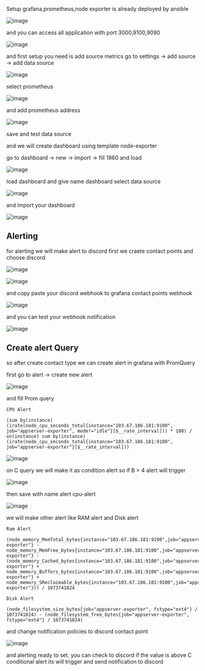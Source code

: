 Setup grafana,prometheus,node exporter is already deployed by ansible 

![image](https://user-images.githubusercontent.com/56806850/222938728-8e27b6be-709d-4dcb-a867-39e32ca9e8f4.png)

and you can access all application with port 3000,9100,9090

![image](https://user-images.githubusercontent.com/56806850/222938868-2e57a00e-7c37-41fc-a5b1-50d4b5a4e0d5.png)


and first setup you need is add source metrics go to settings -> add source  -> add data source 

![image](https://user-images.githubusercontent.com/56806850/222939369-ca92b240-5893-457a-9812-459587f4bc71.png)


select prometheus 

![image](https://user-images.githubusercontent.com/56806850/222939448-49ffe5d0-eae8-4714-bdfe-f1e3ef3bda99.png)

and add prometheus address

![image](https://user-images.githubusercontent.com/56806850/222939489-402b9439-b40a-4b95-9cf0-402c4404b40b.png)

save and test data source

and we will create dashboard using template node-exporter

go to dashboard -> new -> import ->  fill 1860 and load 

![image](https://user-images.githubusercontent.com/56806850/222939232-fc713dc4-919e-4665-a2e1-e2e6b720a796.png)

load dashboard and give name dashboard select data source 

![image](https://user-images.githubusercontent.com/56806850/222939614-6230e347-9bae-403c-aab0-c0655b8f5930.png)

and import your dashboard

![image](https://user-images.githubusercontent.com/56806850/222939688-5f8f88ef-da44-4888-9762-cd3a55344037.png)

## Alerting

for alerting we will make alert to discord first we craete contact points and choose discord

![image](https://user-images.githubusercontent.com/56806850/222944054-bb527816-b423-4ea7-b6a9-5f77655be55c.png)

![image](https://user-images.githubusercontent.com/56806850/222944063-fad307a1-a4c5-416e-a740-427532bd03ee.png)

and copy paste your discord webhook  to grafana contact points webhook

![image](https://user-images.githubusercontent.com/56806850/222944128-d2b6d258-3a94-4308-aeb4-ac8fe86f4189.png)

and you can test your webhook notification 

![image](https://user-images.githubusercontent.com/56806850/222944177-4d82d9e0-0817-4955-b7f9-6fc67e804e75.png)


## Create alert Query

so after create contact type we can create alert in grafana with PromQuery

first go to alert -> create new alert 

![image](https://user-images.githubusercontent.com/56806850/222944343-276719fb-9228-4a0e-bb94-2672ff6845ae.png)

and fill Prom query

`CPU Alert`
```shell
(sum by(instance) (irate(node_cpu_seconds_total{instance="103.67.186.181:9100", job="appserver-exporter", mode!="idle"}[$__rate_interval])) * 100) / on(instance) sum by(instance) (irate(node_cpu_seconds_total{instance="103.67.186.181:9100", job="appserver-exporter"}[$__rate_interval]))
```
![image](https://user-images.githubusercontent.com/56806850/222944370-a66522b6-a5fa-4f02-9f36-179f762e7c19.png)

on C query we will make it as condition alert so if B > 4 alert will trigger 

![image](https://user-images.githubusercontent.com/56806850/222944676-c443781a-3ca1-4d26-8928-4a79abeba454.png)

 then save with name alert cpu-alert

![image](https://user-images.githubusercontent.com/56806850/222944446-6d6dc092-c018-4a5a-87e7-2b7cedfefbd0.png)


we will make other alert  like RAM alert and Disk alert

`Ram Alert`
```shell
(node_memory_MemTotal_bytes{instance="103.67.186.181:9100",job="appserver-exporter"} - node_memory_MemFree_bytes{instance="103.67.186.181:9100",job="appserver-exporter"} - (node_memory_Cached_bytes{instance="103.67.186.181:9100",job="appserver-exporter"} + node_memory_Buffers_bytes{instance="103.67.186.181:9100",job="appserver-exporter"} + node_memory_SReclaimable_bytes{instance="103.67.186.181:9100",job="appserver-exporter"})) / 1073741824
```


`Disk Alert`
```shell
(node_filesystem_size_bytes{job="appserver-exporter", fstype="ext4"} / 1073741824) - (node_filesystem_free_bytes{job="appserver-exporter", fstype="ext4"} / 1073741824) 
```

and change notification policies to discord contact point 

![image](https://user-images.githubusercontent.com/56806850/222944842-20af206c-1e8f-4455-b297-52bf0c542135.png)

and alerting ready to set. you can check to discord if the value is above C conditional alert its will trigger and send notification to discord


